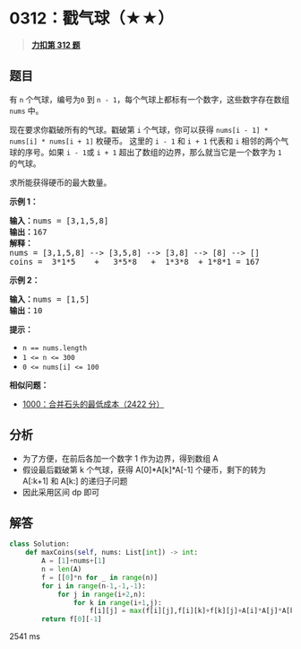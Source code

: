 # 0312：戳气球（★★）


> <u>**[力扣第 312 题](https://leetcode.cn/problems/burst-balloons/)**</u>

## 题目

<p>有 <code>n</code> 个气球，编号为<code>0</code> 到 <code>n - 1</code>，每个气球上都标有一个数字，这些数字存在数组 <code>nums</code> 中。</p>

<p>现在要求你戳破所有的气球。戳破第 <code>i</code> 个气球，你可以获得 <code>nums[i - 1] * nums[i] * nums[i + 1]</code> 枚硬币。 这里的 <code>i - 1</code> 和 <code>i + 1</code> 代表和 <code>i</code> 相邻的两个气球的序号。如果 <code>i - 1</code>或 <code>i + 1</code> 超出了数组的边界，那么就当它是一个数字为 <code>1</code> 的气球。</p>

<p>求所能获得硬币的最大数量。</p>


<strong>示例 1：</strong>

<pre>
<strong>输入：</strong>nums = [3,1,5,8]
<strong>输出：</strong>167
<strong>解释：</strong>
nums = [3,1,5,8] --&gt; [3,5,8] --&gt; [3,8] --&gt; [8] --&gt; []
coins =  3*1*5    +   3*5*8   +  1*3*8  + 1*8*1 = 167</pre>

<p><strong>示例 2：</strong></p>

<pre>
<strong>输入：</strong>nums = [1,5]
<strong>输出：</strong>10
</pre>



<p><strong>提示：</strong></p>

<ul>
<li><code>n == nums.length</code></li>
<li><code>1 &lt;= n &lt;= 300</code></li>
<li><code>0 &lt;= nums[i] &lt;= 100</code></li>
</ul>


**相似问题：**
- [1000：合并石头的最低成本（2422 分）](/leetcode/1000)


## 分析


- 为了方便，在前后各加一个数字 1 作为边界，得到数组 A
- 假设最后戳破第 k 个气球，获得 A[0]*A[k]*A[-1] 个硬币，剩下的转为 A[:k+1] 和 A[k:] 的递归子问题
- 因此采用区间 dp 即可
## 解答

```python
class Solution:
    def maxCoins(self, nums: List[int]) -> int:
        A = [1]+nums+[1]
        n = len(A)
        f = [[0]*n for _ in range(n)]
        for i in range(n-1,-1,-1):
            for j in range(i+2,n):
                for k in range(i+1,j):
                    f[i][j] = max(f[i][j],f[i][k]+f[k][j]+A[i]*A[j]*A[k])
        return f[0][-1]
```
2541 ms

